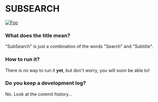 # SUBSEARCH

[![Foo](http://www.google.com.au/images/nav_logo7.png)](http://google.com.au/)

### What does the title mean?
"SubSearch" is just a combination of the words "Search" and "Subtitle".

### How to run it?
There is no way to run it **yet**, but don't worry, you will soon be able to!

### Do you keep a development log?
No. Look at the commit history...
